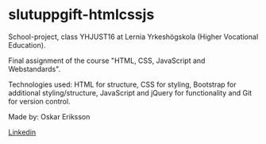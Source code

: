 # slutuppgift-htmlcssjs

School-project, class YHJUST16 at Lernia Yrkeshögskola (Higher Vocational Education).

Final assignment of the course "HTML, CSS, JavaScript and Webstandards".

Technologies used: HTML for structure, CSS for styling, Bootstrap for additional styling/structure,
JavaScript and jQuery for functionality and Git for version control.

Made by: Oskar Eriksson

[Linkedin](https://se.linkedin.com/in/oskar-eriksson-827748133 "Linkedin")